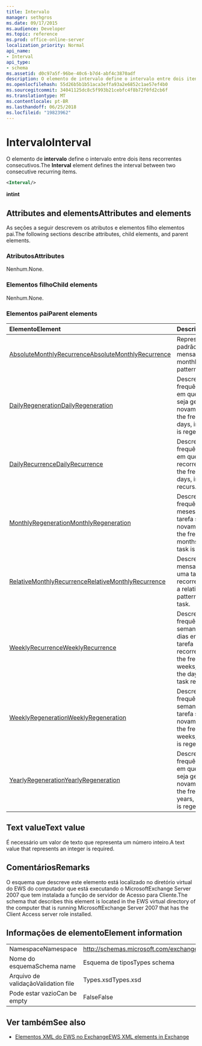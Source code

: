 ```yaml
---
title: Intervalo
manager: sethgros
ms.date: 09/17/2015
ms.audience: Developer
ms.topic: reference
ms.prod: office-online-server
localization_priority: Normal
api_name:
- Interval
api_type:
- schema
ms.assetid: d0c97a5f-96be-40c6-b7d4-abf4c3870adf
description: O elemento de intervalo define o intervalo entre dois itens recorrentes consecutivos.
ms.openlocfilehash: 55d26b5b1b51aca3effa93a2e6852c1ae57ef4b0
ms.sourcegitcommit: 34041125dc8c5f993b21cebfc4f8b72f0fd2cb6f
ms.translationtype: MT
ms.contentlocale: pt-BR
ms.lasthandoff: 06/25/2018
ms.locfileid: "19823962"
---
```

# <a name="interval"></a><span data-ttu-id="ba933-103">Intervalo</span><span class="sxs-lookup"><span data-stu-id="ba933-103">Interval</span></span>

<span data-ttu-id="ba933-104">O elemento de **intervalo** define o intervalo entre dois itens recorrentes consecutivos.</span><span class="sxs-lookup"><span data-stu-id="ba933-104">The **Interval** element defines the interval between two consecutive recurring items.</span></span> 
  
```xml
<Interval/>
```

 <span data-ttu-id="ba933-105">**int**</span><span class="sxs-lookup"><span data-stu-id="ba933-105">**int**</span></span>
## <a name="attributes-and-elements"></a><span data-ttu-id="ba933-106">Attributes and elements</span><span class="sxs-lookup"><span data-stu-id="ba933-106">Attributes and elements</span></span>

<span data-ttu-id="ba933-107">As seções a seguir descrevem os atributos e elementos filho elementos pai.</span><span class="sxs-lookup"><span data-stu-id="ba933-107">The following sections describe attributes, child elements, and parent elements.</span></span>
  
### <a name="attributes"></a><span data-ttu-id="ba933-108">Atributos</span><span class="sxs-lookup"><span data-stu-id="ba933-108">Attributes</span></span>

<span data-ttu-id="ba933-109">Nenhum.</span><span class="sxs-lookup"><span data-stu-id="ba933-109">None.</span></span>
  
### <a name="child-elements"></a><span data-ttu-id="ba933-110">Elementos filho</span><span class="sxs-lookup"><span data-stu-id="ba933-110">Child elements</span></span>

<span data-ttu-id="ba933-111">Nenhum.</span><span class="sxs-lookup"><span data-stu-id="ba933-111">None.</span></span>
  
### <a name="parent-elements"></a><span data-ttu-id="ba933-112">Elementos pai</span><span class="sxs-lookup"><span data-stu-id="ba933-112">Parent elements</span></span>

|<span data-ttu-id="ba933-113">**Elemento**</span><span class="sxs-lookup"><span data-stu-id="ba933-113">**Element**</span></span>|<span data-ttu-id="ba933-114">**Descrição**</span><span class="sxs-lookup"><span data-stu-id="ba933-114">**Description**</span></span>|
|:-----|:-----|
|[<span data-ttu-id="ba933-115">AbsoluteMonthlyRecurrence</span><span class="sxs-lookup"><span data-stu-id="ba933-115">AbsoluteMonthlyRecurrence</span></span>](absolutemonthlyrecurrence.md) <br/> |<span data-ttu-id="ba933-116">Representa um padrão de recorrência mensal.</span><span class="sxs-lookup"><span data-stu-id="ba933-116">Represents a monthly recurrence pattern.</span></span>  <br/> |
|[<span data-ttu-id="ba933-117">DailyRegeneration</span><span class="sxs-lookup"><span data-stu-id="ba933-117">DailyRegeneration</span></span>](dailyregeneration.md) <br/> |<span data-ttu-id="ba933-118">Descreve a frequência, em dias, em que uma tarefa seja gerada novamente.</span><span class="sxs-lookup"><span data-stu-id="ba933-118">Describes the frequency, in days, in which a task is regenerated.</span></span>  <br/> |
|[<span data-ttu-id="ba933-119">DailyRecurrence</span><span class="sxs-lookup"><span data-stu-id="ba933-119">DailyRecurrence</span></span>](dailyrecurrence.md) <br/> |<span data-ttu-id="ba933-120">Descreve a frequência, em dias, em que é uma tarefa recorrente.</span><span class="sxs-lookup"><span data-stu-id="ba933-120">Describes the frequency, in days, in which a task recurs.</span></span>  <br/> |
|[<span data-ttu-id="ba933-121">MonthlyRegeneration</span><span class="sxs-lookup"><span data-stu-id="ba933-121">MonthlyRegeneration</span></span>](monthlyregeneration.md) <br/> |<span data-ttu-id="ba933-122">Descreve a frequência, em meses, em que uma tarefa seja gerada novamente.</span><span class="sxs-lookup"><span data-stu-id="ba933-122">Describes the frequency, in months, in which a task is regenerated.</span></span>  <br/> |
|[<span data-ttu-id="ba933-123">RelativeMonthlyRecurrence</span><span class="sxs-lookup"><span data-stu-id="ba933-123">RelativeMonthlyRecurrence</span></span>](relativemonthlyrecurrence.md) <br/> |<span data-ttu-id="ba933-124">Descreve um padrão mensal relativo de uma tarefa recorrente.</span><span class="sxs-lookup"><span data-stu-id="ba933-124">Describes a relative monthly pattern for a recurring task.</span></span>  <br/> |
|[<span data-ttu-id="ba933-125">WeeklyRecurrence</span><span class="sxs-lookup"><span data-stu-id="ba933-125">WeeklyRecurrence</span></span>](weeklyrecurrence.md) <br/> |<span data-ttu-id="ba933-126">Descreve a frequência, em semanas, qual e os dias em que é uma tarefa recorrente.</span><span class="sxs-lookup"><span data-stu-id="ba933-126">Describes the frequency, in weeks, in which and the days on which a task recurs.</span></span>  <br/> |
|[<span data-ttu-id="ba933-127">WeeklyRegeneration</span><span class="sxs-lookup"><span data-stu-id="ba933-127">WeeklyRegeneration</span></span>](weeklyregeneration.md) <br/> |<span data-ttu-id="ba933-128">Descreve a frequência, em semanas, em que uma tarefa seja gerada novamente.</span><span class="sxs-lookup"><span data-stu-id="ba933-128">Describes the frequency, in weeks, in which a task is regenerated.</span></span>  <br/> |
|[<span data-ttu-id="ba933-129">YearlyRegeneration</span><span class="sxs-lookup"><span data-stu-id="ba933-129">YearlyRegeneration</span></span>](yearlyregeneration.md) <br/> |<span data-ttu-id="ba933-130">Descreve a frequência, em anos, em que uma tarefa seja gerada novamente.</span><span class="sxs-lookup"><span data-stu-id="ba933-130">Describes the frequency, in years, in which a task is regenerated.</span></span>  <br/> |
   
## <a name="text-value"></a><span data-ttu-id="ba933-131">Text value</span><span class="sxs-lookup"><span data-stu-id="ba933-131">Text value</span></span>

<span data-ttu-id="ba933-132">É necessário um valor de texto que representa um número inteiro.</span><span class="sxs-lookup"><span data-stu-id="ba933-132">A text value that represents an integer is required.</span></span>
  
## <a name="remarks"></a><span data-ttu-id="ba933-133">Comentários</span><span class="sxs-lookup"><span data-stu-id="ba933-133">Remarks</span></span>

<span data-ttu-id="ba933-134">O esquema que descreve este elemento está localizado no diretório virtual do EWS do computador que está executando o MicrosoftExchange Server 2007 que tem instalada a função de servidor de Acesso para Cliente.</span><span class="sxs-lookup"><span data-stu-id="ba933-134">The schema that describes this element is located in the EWS virtual directory of the computer that is running MicrosoftExchange Server 2007 that has the Client Access server role installed.</span></span>
  
## <a name="element-information"></a><span data-ttu-id="ba933-135">Informações de elemento</span><span class="sxs-lookup"><span data-stu-id="ba933-135">Element information</span></span>

|||
|:-----|:-----|
|<span data-ttu-id="ba933-136">Namespace</span><span class="sxs-lookup"><span data-stu-id="ba933-136">Namespace</span></span>  <br/> |http://schemas.microsoft.com/exchange/services/2006/types  <br/> |
|<span data-ttu-id="ba933-137">Nome do esquema</span><span class="sxs-lookup"><span data-stu-id="ba933-137">Schema name</span></span>  <br/> |<span data-ttu-id="ba933-138">Esquema de tipos</span><span class="sxs-lookup"><span data-stu-id="ba933-138">Types schema</span></span>  <br/> |
|<span data-ttu-id="ba933-139">Arquivo de validação</span><span class="sxs-lookup"><span data-stu-id="ba933-139">Validation file</span></span>  <br/> |<span data-ttu-id="ba933-140">Types.xsd</span><span class="sxs-lookup"><span data-stu-id="ba933-140">Types.xsd</span></span>  <br/> |
|<span data-ttu-id="ba933-141">Pode estar vazio</span><span class="sxs-lookup"><span data-stu-id="ba933-141">Can be empty</span></span>  <br/> |<span data-ttu-id="ba933-142">False</span><span class="sxs-lookup"><span data-stu-id="ba933-142">False</span></span>  <br/> |
   
## <a name="see-also"></a><span data-ttu-id="ba933-143">Ver também</span><span class="sxs-lookup"><span data-stu-id="ba933-143">See also</span></span>



- [<span data-ttu-id="ba933-144">Elementos XML do EWS no Exchange</span><span class="sxs-lookup"><span data-stu-id="ba933-144">EWS XML elements in Exchange</span></span>](ews-xml-elements-in-exchange.md)

